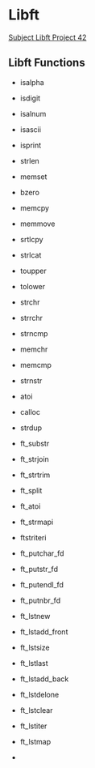 # Libft
[Subject Libft Project 42](https://cdn.intra.42.fr/pdf/pdf/105471/en.subject.pdf)
## Libft Functions

- isalpha
- isdigit
- isalnum
- isascii
- isprint
- strlen
- memset
- bzero
- memcpy
- memmove
- srtlcpy
- strlcat
- toupper
- tolower
- strchr
- strrchr
- strncmp
- memchr
- memcmp
- strnstr
- atoi

- calloc
- strdup
- ft_substr
- ft_strjoin
- ft_strtrim
- ft_split
- ft_atoi
- ft_strmapi
- ftstriteri
- ft_putchar_fd
- ft_putstr_fd
- ft_putendl_fd
- ft_putnbr_fd

- ft_lstnew
- ft_lstadd_front
- ft_lstsize
- ft_lstlast
- ft_lstadd_back
- ft_lstdelone
- ft_lstclear
- ft_lstiter
- ft_lstmap
- 
